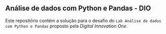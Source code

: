 ## Análise de dados com Python e Pandas - DIO

Este repositório contém a solução para o desafio do `Lab Análise de dados com Python e Pandas` proposto pela *Digital Innovation One*.
